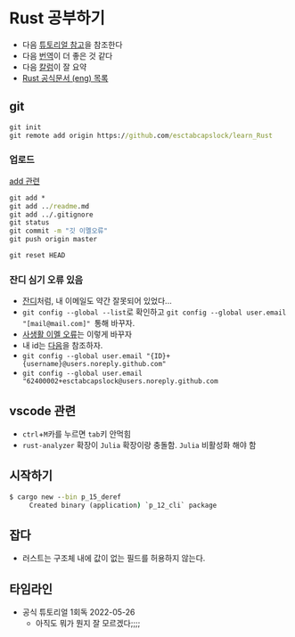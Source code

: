 # Rust 공부하기
- 다음 [튜토리얼 참고](https://doc.rust-lang.org/stable/book)을 참조한다
- 다음 [번역](https://rinthel.github.io/rust-lang-book-ko/)이 더 좋은 것 같다
- 다음 [칼럼](https://blog.appleseed.dev/post/fascinated-by-rust-in-a-week/)이 잘 요약
- [Rust 공식문서 (eng) 목록](https://doc.rust-lang.org/stable/)

## git
```cmd
git init
git remote add origin https://github.com/esctabcapslock/learn_Rust
```

### 업로드
[add 관련](https://linuxize.com/post/gitignore-ignoring-files-in-git/)
```cmd
git add *
git add ../readme.md
git add ../.gitignore
git status
git commit -m "깃 이멜오류"
git push origin master
```

```cmd
git reset HEAD 
```

### 잔디 심기 오류 있음

- [잔디](https://txegg.tistory.com/107)처럼, 내 이메일도 약간 잘못되어 있었다...
- `git config --global --list`로 확인하고 `git config --global user.email "[mail@mail.com]" `통해 바꾸자.
- [사생활 이멜 오류](https://stackoverflow.com/questions/43863522/error-your-push-would-publish-a-private-email-address)는 이렇게 바꾸자
- 내 id는 [다음](https://stackoverflow.com/questions/17308954/where-can-i-find-the-github-id-in-my-account)을 참조하자.
- `git config --global user.email "{ID}+{username}@users.noreply.github.com"`
- `git config --global user.email "62400002+esctabcapslock@users.noreply.github.com`

## vscode 관련

- `ctrl`+`M`카를 누르면 `tab`키 안먹힘
- `rust-analyzer` 확장이 `Julia` 확장이랑 충돌함.  `Julia` 비활성화 해야 함


## 시작하기
```cmd
$ cargo new --bin p_15_deref
     Created binary (application) `p_12_cli` package
```

## 잡다
- 러스트는 구조체 내에 값이 없는 필드를 허용하지 않는다.

## 타임라인
- 공식 튜토리얼 1회독 2022-05-26
     - 아직도 뭐가 뭔지 잘 모르겠다;;;;